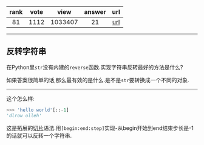 
| rank | vote | view | answer | url |
|:-:|:-:|:-:|:-:|:-:|
|81|1112|1033407|21| [url](http://stackoverflow.com/questions/931092/reverse-a-string-in-python) |
***

## 反转字符串

在Python里`str`没有内建的`reverse`函数.实现字符串反转最好的方法是什么?

如果答案很简单的话,那么最有效的是什么.是不是`str`要转换成一个不同的对象.

***

这个怎么样:

```python
>>> 'hello world'[::-1]
'dlrow olleh'
```

这是拓展的[切片](http://docs.python.org/2/whatsnew/2.3.html#extended-slices)语法.用`[begin:end:step]`实现-从begin开始到end结束步长是-1的话就可以反转一个字符串.